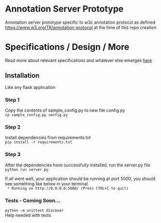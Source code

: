# Annotation Server Prototype
Annotation server prototype specific to w3c annotation protocol as defined https://www.w3.org/TR/annotation-protocol at the time of this repo creation

# Specifications / Design / More
Read more about relevant specifications and whatever else emerges [here](https://github.com/janastu/anno-server-prototype/wiki)

## Installation
Like any flask application

### Step 1
Copy the contents of sample_config.py to new file config.py  
  `cp sample_config.py config.py`

### Step 2 
Install dependencies from requirements.txt  
  `pip install -r requirements.txt`

### Step 3
After the dependencies have successfully installed, run the server.py file  
  `python run server.py`

If all went well, your application should be running at port 5000,
you should see something like below in your terminal.  
  ` * Running on http://0.0.0.0:5000/ (Press CTRL+C to quit)`  

### Tests - Coming Soon...  
`python -m unittest discover`  
Help needed with tests
